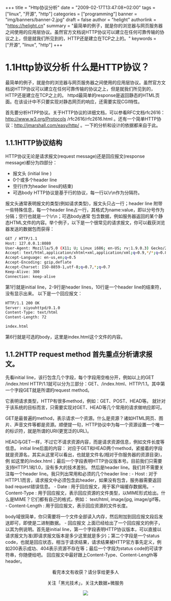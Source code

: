 +++
title = "Http协议分析"
date = "2009-02-17T13:47:08+02:00"
tags = ["linux", "开源", "http"]
categories = ["programming"]
banner = "img/banners/banner-2.jpg"
draft = false
author = "helight"
authorlink = "https://helight.cn"
summary = "最简单的例子，就是你的浏览器与网页服务器之间使用的应用层协议。虽然官方文档说HTTP协议可以建立在任何可靠传输的协议之上，但是就我们所见到的，HTTP还是建立在TCP之上的。"
keywords = ["开源", "linux", "http"]
+++

# 1.1Http协议分析 什么是HTTP协议？
最简单的例子，就是你的浏览器与网页服务器之间使用的应用层协议。虽然官方文档说HTTP协议可以建立在任何可靠传输的协议之上，但是就我们所见到的，HTTP还是建立在TCP之上的。 httpd最简单的response是返回静态的HTML页面。在该设计中不只要实现对静态网页的响应，还需要实现CGI特性。

首先要分析HTPP协议。关于HTTP协议的详细文档，可以参看RFC文档rfc2616：http://www.w3.org/Protocols /rfc2616/rfc2616.html 。还有一个简单HTTP协议：http://jmarshall.com/easy/http/ 。一下的分析和设计的依据都来自于此。

## 1.1.1HTTP协议结构
HTTP协议无论是请求报文(request message)还是回应报文(response message)都分为四部分：
* 报文头 (initial line )
* 0个或多个header line
* 空行(作为header lines的结束)
* 可选body HTTP协议是基于行的协议，每一行以\r\n作为分隔符。

报文头通常表明报文的类型(例如请求类型)，报文头只占一行；header line 附带一些特殊信息，每一个header line占一行，其格式为name:value，即以分号作为分隔；空行也就是一个\r\n；可选body通常 包含数据，例如服务器返回的某个静态HTML文件的内容。举个例子，以下是一个很常见的请求报文，你可以截获浏览器发送的数据包而获得：
``` sh
GET / HTTP/1.1
Host: 127.0.0.1:8080
User-Agent: Mozilla/5.0 (X11; U; Linux i686; en-US; rv:1.9.0.3) Gecko/2008092816 Icew easel/3.0.3 (Debian-3.0.3-3)
Accept: text/html,application/xhtml+xml,application/xml;q=0.9,*/*;q=0.8
Accept-Language: en-us,en;q=0.5
Accept-Encoding: gzip,deflate
Accept-Charset: ISO-8859-1,utf-8;q=0.7,*;q=0.7
Keep-Alive: 300
Connection: keep-alive
```
第1行就是initial line，2-9行是header lines，10行是一个header line的结束符，没有显示出来。 以下是一个回应报文：
``` sh
HTTP/1.1 200 OK
Server: xiyouhttpd/0.1.0
Content-Type: text/html
Content-Length: 72

index.html
```
第6行就是可选的body，这里是index.html这个文件的内容。

## 1.1.2HTTP request method 首先重点分析请求报文。
先看initial line，该行包含几个字段，每个字段用空格分开，例如以上的GET /index.html HTTP/1.1就可以分为三部分：GET、/index.html、HTTP/1.1。其中第一个字段GET就是所谓的request method。

它表明请求类型，HTTP有很多method，例如：GET、POST、HEAD等。 就针对于该系统的目标而言，只需要实现对GET、HEAD等几个常用的请求做响应即可。

GET是最普遍的method，表示请求一个资源。什么是资源？诸如HTML网页、图片、声音文件等都是资源。顺便提一句，HTTP协议中为每一个资源设置一个唯一的标识符，就是所谓的URI(更宽泛的URL)。

HEAD与GET一样，不过它不请求资源内容，而是请求资源信息，例如文件长度等信息。 initial line后面的内容： 对应于GET和HEAD两个method，紧接着的字段就是资源名，其实从这里可以看出，也就是文件名(相对于你服务器的资源目录)，例 如这里的/index.html；最后一个字段表明HTTP协议版本号。目前我们只需要支持HTTP1.1和1.0，没有多大的技术差别。 然后是header line。我们并不需要关注每一个header line。我只列出常用和必须的几个header line : - Host : 对于HTTP1.1而言，请求报文中必须包含此header，如果没有包含，服务器需要返回bad request错误信息。 - Date : 用于回应报文，用于客户端缓存数据用。 - Content-Type : 用于回应报文，表示回应资源的文件类型，以MIME形式给出。什么是MIME？它们都有自己的格式，例如： text/html, image/jpg, image/gif等。 - Content-Length : 用于回应报文，表示回应资源的文件长度。

body域很简单，你只需要将一个文件全部读入内存，然后附加到回应报文段后发送即可，即使是二进制数据。 - 回应报文 上面已经给出了一个回应报文的例子，以其为例说明。首先是initial line，第一个字段表明HTTP协议版本，可以直接以请求报文为准(即请求报文版本是多少这里就是多少)；第二个字段是一个status code，也就是回应状态，相当于请求结果，请求结果被HTTP官方事先定义，例如200表示成功、404表示资源不存在等；最后一个字段为status code的可读字符串，你随便给吧。 回应报文中最好跟上Content-Type、Content-Length等header。


<center>
看完本文有收获？请分享给更多人<br>

关注「黑光技术」，关注大数据+微服务<br>

![](/img/qrcode_helight_tech.jpg)
</center>

